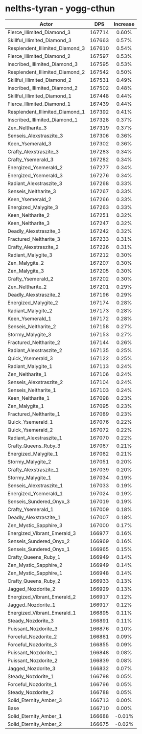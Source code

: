 # nelths-tyran - yogg-cthun
| Actor | DPS | Increase |
|---|:---:|:---:|
|Fierce_Illimited_Diamond_3|167714|0.60%|
|Skillful_Illimited_Diamond_3|167663|0.57%|
|Resplendent_Illimited_Diamond_3|167610|0.54%|
|Fierce_Illimited_Diamond_2|167597|0.53%|
|Inscribed_Illimited_Diamond_3|167595|0.53%|
|Resplendent_Illimited_Diamond_2|167542|0.50%|
|Skillful_Illimited_Diamond_2|167531|0.49%|
|Inscribed_Illimited_Diamond_2|167502|0.48%|
|Skillful_Illimited_Diamond_1|167448|0.44%|
|Fierce_Illimited_Diamond_1|167439|0.44%|
|Resplendent_Illimited_Diamond_1|167392|0.41%|
|Inscribed_Illimited_Diamond_1|167328|0.37%|
|Zen_Neltharite_3|167319|0.37%|
|Senseis_Alexstraszite_3|167306|0.36%|
|Keen_Ysemerald_3|167302|0.36%|
|Crafty_Alexstraszite_3|167283|0.34%|
|Crafty_Ysemerald_3|167282|0.34%|
|Energized_Ysemerald_2|167277|0.34%|
|Energized_Ysemerald_3|167276|0.34%|
|Radiant_Alexstraszite_3|167268|0.33%|
|Senseis_Neltharite_3|167267|0.33%|
|Keen_Ysemerald_2|167266|0.33%|
|Energized_Malygite_3|167263|0.33%|
|Keen_Neltharite_2|167251|0.32%|
|Keen_Neltharite_3|167247|0.32%|
|Deadly_Alexstraszite_3|167242|0.32%|
|Fractured_Neltharite_3|167233|0.31%|
|Crafty_Alexstraszite_2|167226|0.31%|
|Radiant_Malygite_3|167212|0.30%|
|Zen_Malygite_2|167207|0.30%|
|Zen_Malygite_3|167205|0.30%|
|Crafty_Ysemerald_2|167202|0.30%|
|Zen_Neltharite_2|167201|0.29%|
|Deadly_Alexstraszite_2|167196|0.29%|
|Energized_Malygite_2|167174|0.28%|
|Radiant_Malygite_2|167173|0.28%|
|Keen_Ysemerald_1|167172|0.28%|
|Senseis_Neltharite_2|167158|0.27%|
|Stormy_Malygite_3|167153|0.27%|
|Fractured_Neltharite_2|167144|0.26%|
|Radiant_Alexstraszite_2|167135|0.25%|
|Quick_Ysemerald_3|167122|0.25%|
|Radiant_Malygite_1|167113|0.24%|
|Zen_Neltharite_1|167106|0.24%|
|Senseis_Alexstraszite_2|167104|0.24%|
|Senseis_Neltharite_1|167103|0.24%|
|Keen_Neltharite_1|167098|0.23%|
|Zen_Malygite_1|167095|0.23%|
|Fractured_Neltharite_1|167089|0.23%|
|Quick_Ysemerald_1|167076|0.22%|
|Quick_Ysemerald_2|167072|0.22%|
|Radiant_Alexstraszite_1|167070|0.22%|
|Crafty_Queens_Ruby_3|167067|0.21%|
|Energized_Malygite_1|167062|0.21%|
|Stormy_Malygite_2|167051|0.20%|
|Crafty_Alexstraszite_1|167039|0.20%|
|Stormy_Malygite_1|167034|0.19%|
|Senseis_Alexstraszite_1|167033|0.19%|
|Energized_Ysemerald_1|167024|0.19%|
|Senseis_Sundered_Onyx_3|167019|0.19%|
|Crafty_Ysemerald_1|167009|0.18%|
|Deadly_Alexstraszite_1|167007|0.18%|
|Zen_Mystic_Sapphire_3|167000|0.17%|
|Energized_Vibrant_Emerald_3|166977|0.16%|
|Senseis_Sundered_Onyx_2|166969|0.16%|
|Senseis_Sundered_Onyx_1|166965|0.15%|
|Crafty_Queens_Ruby_1|166949|0.14%|
|Zen_Mystic_Sapphire_2|166949|0.14%|
|Zen_Mystic_Sapphire_1|166948|0.14%|
|Crafty_Queens_Ruby_2|166933|0.13%|
|Jagged_Nozdorite_2|166929|0.13%|
|Energized_Vibrant_Emerald_2|166917|0.12%|
|Jagged_Nozdorite_1|166917|0.12%|
|Energized_Vibrant_Emerald_1|166895|0.11%|
|Steady_Nozdorite_3|166891|0.11%|
|Puissant_Nozdorite_3|166876|0.10%|
|Forceful_Nozdorite_2|166861|0.09%|
|Forceful_Nozdorite_3|166855|0.09%|
|Puissant_Nozdorite_1|166848|0.08%|
|Puissant_Nozdorite_2|166839|0.08%|
|Jagged_Nozdorite_3|166832|0.07%|
|Steady_Nozdorite_1|166798|0.05%|
|Forceful_Nozdorite_1|166796|0.05%|
|Steady_Nozdorite_2|166788|0.05%|
|Solid_Eternity_Amber_3|166713|0.00%|
|Base|166710|0.00%|
|Solid_Eternity_Amber_1|166688|-0.01%|
|Solid_Eternity_Amber_2|166675|-0.02%|
